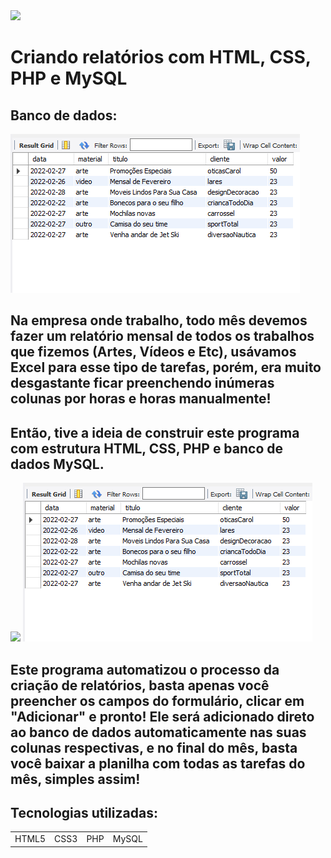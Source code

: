 <img src="assets/gif.gif" width="500px">

# Criando relatórios com HTML, CSS, PHP e MySQL

## Banco de dados:
<img src="assets/print_sql.png">

## Na empresa onde trabalho, todo mês devemos fazer um relatório mensal de todos os trabalhos que fizemos (Artes, Vídeos e Etc), usávamos Excel para esse tipo de tarefas, porém, era muito desgastante ficar preenchendo inúmeras colunas por horas e horas manualmente!
## Então, tive a ideia de construir este programa com estrutura HTML, CSS, PHP e banco de dados MySQL.
<img src="assets/gif.gif" width="500px">
<img src="assets/print_sql.png">

## Este programa automatizou o processo da criação de relatórios, basta apenas você preencher os campos do formulário, clicar em "Adicionar" e pronto! Ele será adicionado direto ao banco de dados automaticamente nas suas colunas respectivas, e no final do mês, basta você baixar a planilha com todas as tarefas do mês, simples assim!

<h2>Tecnologias utilizadas:</h3>

<table>
<tr>
  <td>HTML5</td>
  <td>CSS3</td>
  <td>PHP</td>
  <td>MySQL</td>
</tr>
